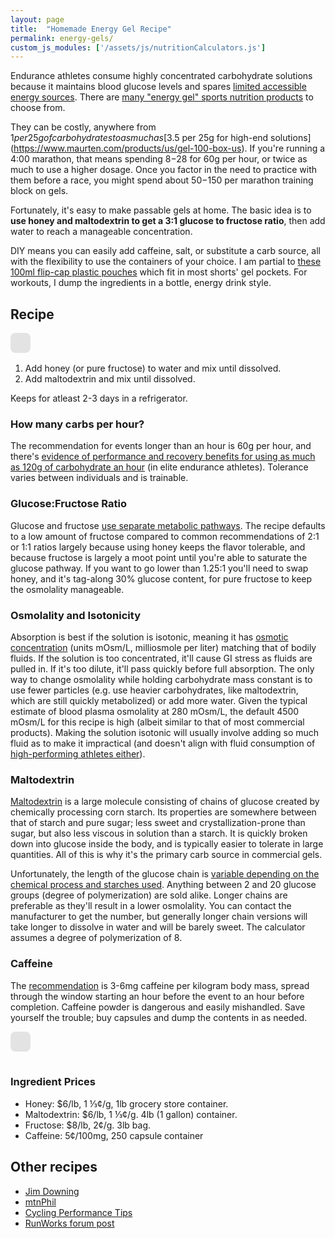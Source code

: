 ```yaml
---
layout: page
title:  "Homemade Energy Gel Recipe"
permalink: energy-gels/
custom_js_modules: ['/assets/js/nutritionCalculators.js']
---
```


Endurance athletes consume highly concentrated carbohydrate solutions because it maintains blood glucose levels and spares [limited accessible energy sources](https://doi.org/10.1093%2Fnutrit%2Fnuy001). There are [many "energy gel" sports nutrition products](https://www.researchgate.net/profile/Xuguang-Zhang-2/publication/277081684_Extreme_Variation_of_Nutritional_Composition_and_Osmolality_of_Commercially_Available_Carbohydrate_Energy_Gel/links/557971f508aeb6d8c020255c/Extreme-Variation-of-Nutritional-Composition-and-Osmolality-of-Commercially-Available-Carbohydrate-Energy-Gel.pdf) to choose from.

They can be costly, anywhere from $1 per 25g of carbohydrates to as much as [$3.5 per 25g for high-end solutions](https://www.maurten.com/products/us/gel-100-box-us). If you're running a 4:00 marathon, that means spending $8-$28 for 60g per hour, or twice as much to use a higher dosage. Once you factor in the need to practice with them before a race, you might spend about $50-$150 per marathon training block on gels.

Fortunately, it's easy to make passable gels at home. The basic idea is to **use honey and maltodextrin to get a 3:1 glucose to fructose ratio**, then add water to reach a manageable concentration.

DIY means you can easily add caffeine, salt, or substitute a carb source, all with the flexibility to use the containers of your choice. I am partial to [these 100ml flip-cap plastic pouches](https://www.amazon.com/ZHWKMYP-Portable-Packing-Funnels-Shampoo/dp/B0BV6C133W/) which fit in most shorts' gel pockets. For workouts, I dump the ingredients in a bottle, energy drink style.

## Recipe

<figure style="max-width: 650px; margin: 0 auto 1rem auto;">
<gel-recipe-calculator style="display: inline-block; background-color: rgba(0,0,0,.1); padding:1rem; border-radius: .5rem;"></gel-recipe-calculator>
</figure>

1. Add honey (or pure fructose) to water and mix until dissolved. 
2. Add maltodextrin and mix until dissolved. 

Keeps for atleast 2-3 days in a refrigerator.

### How many carbs per hour?

The recommendation for events longer than an hour is 60g per hour, and there's [evidence of performance and recovery benefits for using as much as 120g of carbohydrate an hour](https://www.mdpi.com/2072-6643/12/5/1367) (in elite endurance athletes). Tolerance varies between individuals and is trainable.

### Glucose:Fructose Ratio

Glucose and fructose [use separate metabolic pathways](https://www.mysportscience.com/post/2015/05/14/carb-mixes-and-benefits). The recipe defaults to a low amount of fructose compared to common recommendations of 2:1 or 1:1 ratios largely because using honey keeps the flavor tolerable, and because fructose is largely a moot point until you're able to saturate the glucose pathway. If you want to go lower than 1.25:1 you'll need to swap honey, and it's tag-along 30% glucose content, for pure fructose to keep the osmolality manageable.

### Osmolality and Isotonicity

Absorption is best if the solution is isotonic, meaning it has [osmotic concentration](https://en.wikipedia.org/wiki/Osmotic_concentration) (units mOsm/L, milliosmole per liter) matching that of bodily fluids. If the solution is too concentrated, it'll cause GI stress as fluids are pulled in. If it's too dilute, it'll pass quickly before full absorption. The only way to change osmolality while holding carbohydrate mass constant is to use fewer particles (e.g. use heavier carbohydrates, like maltodextrin, which are still quickly metabolized) or add more water. Given the typical estimate of blood plasma osmolality at 280 mOsm/L, the default 4500 mOsm/L for this recipe is high (albeit similar to that of most commercial products). Making the solution isotonic will usually involve adding so much fluid as to make it impractical (and doesn't align with fluid consumption of [high-performing athletes either](https://pubmed.ncbi.nlm.nih.gov/22450589/)).

### Maltodextrin

[Maltodextrin](https://en.wikipedia.org/wiki/Maltodextrin) is a large molecule consisting of chains of glucose created by chemically processing corn starch. Its properties are somewhere between that of starch and pure sugar; less sweet and crystallization-prone than sugar, but also less viscous in solution than a starch. It is quickly broken down into glucose inside the body, and is typically easier to tolerate in large quantities. All of this is why it's the primary carb source in commercial gels.

Unfortunately, the length of the glucose chain is [variable depending on the chemical process and starches used](https://www.naturalproductsinsider.com/specialty-nutrients/making-the-most-of-maltodextrins). Anything between 2 and 20 glucose groups (degree of polymerization) are sold alike. Longer chains are preferable as they'll result in a lower osmolality. You can contact the manufacturer to get the number, but generally longer chain versions will take longer to dissolve in water and will be barely sweet. The calculator assumes a degree of polymerization of 8.

### Caffeine

The [recommendation](https://doi.org/10.3390%2Fnu15010148) is 3-6mg caffeine per kilogram body mass, spread through the window starting an hour before the event to an hour before completion. Caffeine powder is dangerous and easily mishandled. Save yourself the trouble; buy capsules and dump the contents in as needed. 

<figure style="max-width: 650px; margin: 0 auto 1rem auto;">
<caffeine-calculator style="display: inline-block; background-color: rgba(0,0,0,.1); padding:1rem; border-radius: .5rem; margin: 0 auto 1rem auto;"></caffeine-calculator>
</figure>

### Ingredient Prices

* Honey: $6/lb, 1 ⅓¢/g, 1lb grocery store container.
* Maltodextrin: $6/lb, 1 ⅓¢/g. 4lb (1 gallon) container.
* Fructose: $8/lb, 2¢/g. 3lb bag.
* Caffeine: 5¢/100mg, 250 capsule container

## Other recipes

* [Jim Downing](https://www.jimdowning.org/articles/diy-endurance-carbs/)
* [mtnPhil](http://mtnphil.com/GU.html)
* [Cycling Performance Tips](https://www.cptips.com/gelown.htm)
* [RunWorks forum post](http://www.runworks.com/about102.html)
